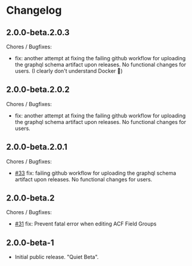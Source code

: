 # Changelog

## 2.0.0-beta.2.0.3

Chores / Bugfixes:

- fix: another attempt at fixing the failing github workflow for uploading the graphql schema artifact upon releases. No functional changes for users. (I clearly don't understand Docker 🤣)


## 2.0.0-beta.2.0.2

Chores / Bugfixes:

- fix: another attempt at fixing the failing github workflow for uploading the graphql schema artifact upon releases. No functional changes for users.


## 2.0.0-beta.2.0.1

Chores / Bugfixes:

- [#33](https://github.com/wp-graphql/wpgraphql-acf/pull/33) fix: failing github workflow for uploading the graphql schema artifact upon releases. No functional changes for users.

## 2.0.0-beta.2

Chores / Bugfixes:

- [#31](https://github.com/wp-graphql/wpgraphql-acf/pull/31) fix: Prevent fatal error when editing ACF Field Groups

## 2.0.0-beta-1

- Initial public release. "Quiet Beta".
